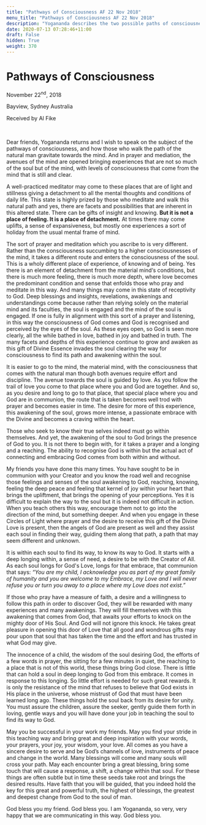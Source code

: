 ```yaml
---
title: "Pathways of Consciousness AF 22 Nov 2018"
menu_title: "Pathways of Consciousness AF 22 Nov 2018"
description: "Yogananda describes the two possible paths of consciousness - the mindal path and the soul path."
date: 2020-07-13 07:28:46+11:00
draft: False
hidden: True
weight: 370
---
```

# Pathways of Consciousness

November 22<sup>nd</sup>, 2018

Bayview, Sydney Australia

Received by Al Fike

 

Dear friends, Yogananda returns and I wish to speak on the subject of the pathways of consciousness, and how those who walk the path of the natural man gravitate towards the mind. And in prayer and mediation, the avenues of the mind are opened bringing experiences that are not so much of the soul but of the mind, with levels of consciousness that come from the mind that is still and clear. 

A well-practiced meditator may come to these places that are of light and stillness giving a detachment to all the mental thoughts and conditions of daily life. This state is highly prized by those who meditate and walk this natural path and yes, there are facets and possibilities that are inherent in this altered state. There can be gifts of insight and knowing. **But it is not a place of feeling. It is a place of detachment.** At times there may come uplifts, a sense of expansiveness, but mostly one experiences a sort of holiday from the usual mental frame of mind.

The sort of prayer and meditation which you ascribe to is very different. Rather than the consciousness succumbing to a higher consciousnesses of the mind, it takes a different route and enters the consciousness of the soul. This is a wholy different place of experience, of knowing and of being. Yes there is an element of detachment from the material mind‘s conditions, but there is much more feeling, there is much more depth, where love becomes the predominant condition and sense that enfolds those who pray and meditate in this way. And many things may come in this state of receptivity to God. Deep blessings and insights, revelations, awakenings and understandings come because rather than relying solely on the material mind and its faculties, the soul is engaged and the mind of the soul is engaged. If one is fully in alignment with this sort of a prayer and listening, in this way the consciousness of God comes and God is recognised and perceived by the eyes of the soul. As these eyes open, so God is seen more clearly, all the while bathed in love, bathed in joy and bathed in truth. The many facets and depths of this experience continue to grow and awaken as this gift of Divine Essence invades the soul clearing the way for consciousness to find its path and awakening within the soul.

It is easier to go to the mind, the material mind, with the consciousness that comes with the natural man though both avenues require effort and discipline. The avenue towards the soul is guided by love. As you follow the trail of love you come to that place where you and God are together. And so, as you desire and long to go to that place, that special place where you and God are in communion, the route that is taken becomes well trod with prayer and becomes easier in time. The desire for more of this experience, this awakening of the soul, grows more intense, a passionate embrace with the Divine and becomes a craving within the heart. 

Those who seek to know their true selves indeed must go within themselves. And yet, the awakening of the soul to God brings the presence of God to you. It is not there to begin with, for it takes a prayer and a longing and a reaching. The ability to recognise God is within but the actual act of connecting and embracing God comes from both within and without. 

My friends you have done this many times. You have sought to be in communion with your Creator and you know the road well and recognise those feelings and senses of the soul awakening to God, reaching, knowing, feeling the deep peace and feeling that kernel of joy within your heart that brings the upliftment, that brings the opening of your perceptions. Yes it is difficult to explain the way to the soul but it is indeed not difficult in action.  When you teach others this way, encourage them not to go into the direction of the mind, but something deeper. And when you engage in these Circles of Light where prayer and the desire to receive this gift of the Divine Love is present, then the angels of God are present as well and they assist each soul in finding their way, guiding them along that path, a path that may seem different and unknown.   

It is within each soul to find its way, to know its way to God. It starts with a deep longing within, a sense of need, a desire to be with the Creator of All. As each soul longs for God's Love, longs for that embrace, that communion that says: *“You are my child, I acknowledge you as part of my great family of humanity and you are welcome to my Embrace, my Love and I will never refuse you or turn you away to a place where my Love does not exist.”*

If those who pray have a measure of faith, a desire and a willingness to follow this path in order to discover God, they will be rewarded with many experiences and many awakenings. They will fill themselves with this awakening that comes from God, that awaits your efforts to knock on the mighty door of His Soul. And God will not ignore this knock. He takes great pleasure in opening this door of Love that all good and wondrous gifts may pour upon that soul that has taken the time and the effort and has trusted in what God may give. 

The innocence of a child, the wisdom of the soul desiring God, the efforts of a few words in prayer, the sitting for a few minutes in quiet, the reaching to a place that is not of this world, these things bring God close. There is little that can hold a soul in deep longing to God from this embrace. It comes in response to this longing. So little effort is needed for such great rewards. It is only the resistance of the mind that refuses to believe that God exists in His place in the universe, whose mistrust of God that must have been learned long ago. These things hold the soul back from its desire for unity. You must assure the children, assure the seeker, gently guide them forth in loving, gentle ways and you will have done your job in teaching the soul to find its way to God. 

May you be successful in your work my friends. May you find your stride in this teaching way and bring great and deep inspiration with your words, your prayers, your joy, your wisdom, your love. All comes as you have a sincere desire to serve and be God’s channels of love, instruments of peace and change in the world. Many blessings will come and many souls will cross your path. May each encounter bring a great blessing, bring some touch that will cause a response, a shift, a change within that soul. For these things are often subtle but in time these seeds take root and brings the desired results. Have faith that you will be guided, that you indeed hold the key for this great and powerful truth, the highest of blessings, the greatest and deepest change from God to the soul of man. 

God bless you my friend. God bless you. I am Yogananda, so very, very happy that we are communicating in this way. God bless you.

